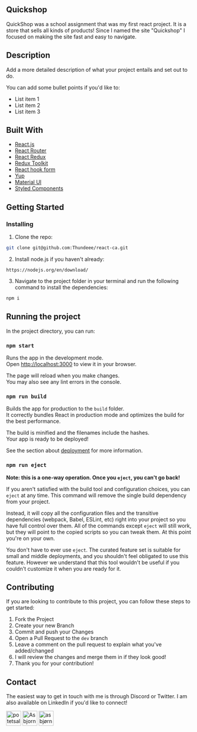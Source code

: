 ## Quickshop

QuickShop was a school assignment that was my first react project. It is a store that sells all kinds of products! Since I named the site "Quickshop" I focused on making the site fast and easy to navigate.

## Description

Add a more detailed description of what your project entails and set out to do.

You can add some bullet points if you'd like to:

- List item 1
- List item 2
- List item 3

## Built With


- [React.js](https://reactjs.org/)
- [React Router](https://reactrouter.com/)
- [React Redux](https://react-redux.js.org/)
- [Redux Toolkit](https://redux-toolkit.js.org/)
- [React hook form](https://react-hook-form.com/)
- [Yup](https://www.npmjs.com/package/yup)
- [Material UI](https://material-ui.com/)
- [Styled Components](https://styled-components.com/)




## Getting Started

### Installing


1. Clone the repo:

```bash
git clone git@github.com:Thundeee/react-ca.git
```

2. Install node.js if you haven't already:

```
https://nodejs.org/en/download/
```

3. Navigate to the project folder in your terminal and run the following command to install the dependencies:

```bash
npm i
```


## Running the project

In the project directory, you can run:

### `npm start`

Runs the app in the development mode.\
Open [http://localhost:3000](http://localhost:3000) to view it in your browser.

The page will reload when you make changes.\
You may also see any lint errors in the console.

### `npm run build`

Builds the app for production to the `build` folder.\
It correctly bundles React in production mode and optimizes the build for the best performance.

The build is minified and the filenames include the hashes.\
Your app is ready to be deployed!

See the section about [deployment](https://facebook.github.io/create-react-app/docs/deployment) for more information.

### `npm run eject`

**Note: this is a one-way operation. Once you `eject`, you can't go back!**

If you aren't satisfied with the build tool and configuration choices, you can `eject` at any time. This command will remove the single build dependency from your project.

Instead, it will copy all the configuration files and the transitive dependencies (webpack, Babel, ESLint, etc) right into your project so you have full control over them. All of the commands except `eject` will still work, but they will point to the copied scripts so you can tweak them. At this point you're on your own.

You don't have to ever use `eject`. The curated feature set is suitable for small and middle deployments, and you shouldn't feel obligated to use this feature. However we understand that this tool wouldn't be useful if you couldn't customize it when you are ready for it.


## Contributing

If you are looking to contribute to this project, you can follow these steps to get started:

1. Fork the Project
2. Create your new Branch
3. Commit and push your Changes
4. Open a Pull Request to the `dev` branch
5. Leave a comment on the pull request to explain what you've added/changed
6. I will review the changes and merge them in if they look good!
7. Thank you for your contribution!

## Contact

The easiest way to get in touch with me is through Discord or Twitter. I am also available on LinkedIn if you'd like to connect!


<a href="https://twitter.com/potetsalatlol" target="blank"><img src="https://raw.githubusercontent.com/rahuldkjain/github-profile-readme-generator/master/src/images/icons/Social/twitter.svg" alt="potetsalatlol" height="40" width="40" /></a>
<a href="https://discord.com/users/183978195551387649" target="blank"><img src="https://raw.githubusercontent.com/rahuldkjain/github-profile-readme-generator/master/src/images/icons/Social/discord.svg" alt="Asbjorn#6086" height="40" width="40" /></a>
<a href="https://linkedin.com/in/asbjørn-abelsen-sekse-346961241" target="blank"><img src="https://raw.githubusercontent.com/rahuldkjain/github-profile-readme-generator/master/src/images/icons/Social/linked-in-alt.svg" alt="asbjørn-abelsen-sekse-346961241" height="40" width="40" /></a>
